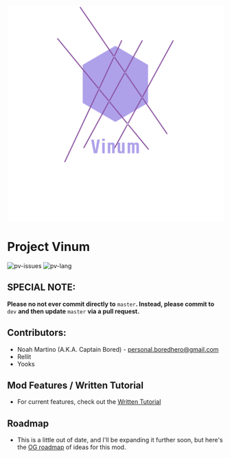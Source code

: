 ![pv-logo](https://raw.githubusercontent.com/boredhero/pv/master/src/main/resources/vinum_logo.png)

# Project Vinum

![pv-issues](https://img.shields.io/github/issues/boredhero/pv?color=purple&style=flat-square) ![pv-lang](https://img.shields.io/github/languages/top/boredhero/pv?style=flat-square)

## SPECIAL NOTE:
**Please no not ever commit directly to** ```master```**. Instead, please commit to** ```dev``` **and then update** ```master``` **via a pull request.**

## Contributors:
* Noah Martino (A.K.A. Captain Bored) - personal.boredhero@gmail.com
* Rellit
* Yooks

## Mod Features / Written Tutorial
* For current features, check out the [Written Tutorial](https://github.com/boredhero/pv/blob/tutorials/src-tutorial/versions/alpha-0.1.0-mmdjam2020/alpha-0.1.0-mmdjam2020.md)

## Roadmap

* This is a little out of date, and I'll be expanding it further soon, but here's the [OG roadmap](https://github.com/boredhero/pv/blob/dev/ROADMAP.md) of ideas for this mod.